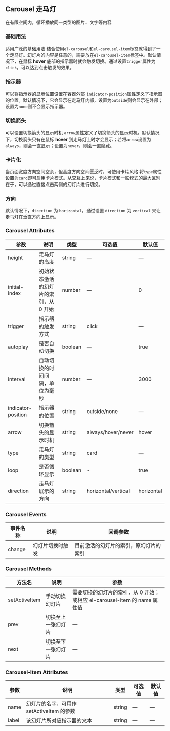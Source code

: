 ## Carousel 走马灯
在有限空间内，循环播放同一类型的图片、文字等内容

### 基础用法
适用广泛的基础用法
<el-carousel-base>
结合使用`el-carousel`和`el-carousel-item`标签就得到了一个走马灯。幻灯片的内容是任意的，需要放在`el-carousel-item`标签中。默认情况下，在鼠标 **hover** 底部的指示器时就会触发切换。通过设置`trigger`属性为`click`，可以达到点击触发的效果。
</el-carousel-base>

### 指示器
可以将指示器的显示位置设置在容器外部
<el-carousel-indicator>
`indicator-position`属性定义了指示器的位置。默认情况下，它会显示在走马灯内部，设置为`outside`则会显示在外部；设置为`none`则不会显示指示器。
</el-carousel-indicator>

### 切换箭头
可以设置切换箭头的显示时机
<el-carousel-arrow>
`arrow`属性定义了切换箭头的显示时机。默认情况下，切换箭头只有在鼠标 **hover** 到走马灯上时才会显示；若将`arrow`设置为`always`，则会一直显示；设置为`never`，则会一直隐藏。
</el-carousel-arrow>

### 卡片化
当页面宽度方向空间空余，但高度方向空间匮乏时，可使用卡片风格
<el-carousel-card>
将`type`属性设置为`card`即可启用卡片模式。从交互上来说，卡片模式和一般模式的最大区别在于，可以通过直接点击两侧的幻灯片进行切换。
</el-carousel-card>

### 方向
默认情况下，`direction` 为 `horizontal`。通过设置 `direction` 为 `vertical` 来让走马灯在垂直方向上显示。
<el-carousel-direction></el-carousel-direction>

### Carousel Attributes
|参数|说明|类型|可选值|默认值|
|--|--|--|--|--|
|height|走马灯的高度|string|—|—|
|initial-index|初始状态激活的幻灯片的索引，从 0 开始|number|—|0|
|trigger|指示器的触发方式|string|click|—|
|autoplay|是否自动切换|boolean|—|true|
|interval|自动切换的时间间隔，单位为毫秒|number|—|3000|
|indicator-position|指示器的位置|string|outside/none|—|
|arrow|切换箭头的显示时机|string|always/hover/never|hover|
|type|走马灯的类型|string|card|—|
|loop|是否循环显示|boolean|-|true|
|direction|走马灯展示的方向|string|horizontal/vertical|horizontal|

### Carousel Events
|事件名称|说明|回调参数|
|--|--|--|
|change|幻灯片切换时触发|目前激活的幻灯片的索引，原幻灯片的索引|

### Carousel Methods
|方法名|说明|参数|
|--|--|--|
|setActiveItem|手动切换幻灯片|需要切换的幻灯片的索引，从 0 开始；或相应 el-carousel-item 的 name 属性值|
|prev|切换至上一张幻灯片|—|
|next|切换至下一张幻灯片|—|

### Carousel-Item Attributes
|参数|说明|类型|可选值|默认值|
|--|--|--|--|--|
|name|幻灯片的名字，可用作 setActiveItem 的参数|string|—|—|
|label|该幻灯片所对应指示器的文本|string|—|—|